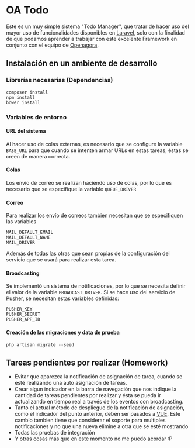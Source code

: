 # OA Todo

Este es un muy simple sistema "Todo Manager", que tratar de hacer uso del mayor uso de
funcionalidades disponibles en [Laravel](http://laravel.com), solo con la finalidad de que
podamos aprender a trabajar con este excelente Framework en conjunto con el equipo de [Openagora](http://openagora.com).

## Instalación en un ambiente de desarrollo
### Librerías necesarias (Dependencias)
```
composer install
npm install
bower install
```
### Variables de entorno
#### URL del sistema
Al hacer uso de colas externas, es necesario que se configure la variable `BASE_URL` para que cuando se intenten armar URLs en estas tareas, éstas se creen de manera correcta.

#### Colas
Los envío de correo se realizan haciendo uso de colas, por lo que es necesario que se 
especifique la variable `QUEUE_DRIVER`
#### Correo
Para realizar los envío de correos tambien necesitan que se especifiquen las variables
```
MAIL_DEFAULT_EMAIL
MAIL_DEFAULT_NAME
MAIL_DRIVER
```
Además de todas las otras que sean propias de la configuración del servicio que se usará para
realizar esta tarea.
#### Broadcasting
Se implementó un sistema de notificaciones, por lo que se necesita definir el valor de 
la variable `BROADCAST_DRIVER`.
Si se hace uso del servicio de [Pusher](https://pusher.com/), se necesitan estas variables definidas:
```
PUSHER_KEY
PUSHER_SECRET
PUSHER_APP_ID
```
#### Creación de las migraciones y data de prueba
```
php artisan migrate --seed
```


## Tareas pendientes por realizar (Homework)
- Evitar que aparezca la notificación de asignación de tarea, cuando se esté realizando una auto asignación de tareas.
- Crear algun indicador en la barra de navegación que nos indique la cantidad de tareas pendientes por realizar y ésta se pueda ir actualizando en tiempo real a través de los eventos con broadcasting.
- Tanto el actual método de despliegue de la notificación de asignación, como el indicador del punto anterior, deben ser pasados a [VUE](http://vuejs.org/). Este cambio tambien tiene que considerar el soporte para multiples notificaciones y no que una nueva elimine a otra que se esté mostrando
- Todas las pruebas de integración 
- Y otras cosas más que en este momento no me puedo acordar :P